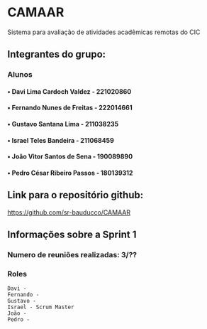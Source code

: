 # CAMAAR
Sistema para avaliação de atividades acadêmicas remotas do CIC

## Integrantes do grupo:

### Alunos 
#### • Davi Lima Cardoch Valdez - 221020860 
#### • Fernando Nunes de Freitas - 222014661 
#### • Gustavo Santana Lima - 211038235 
#### • Israel Teles Bandeira - 211068459 
#### • João Vitor Santos de Sena - 190089890 
#### • Pedro César Ribeiro Passos - 180139312

## Link para o repositório github:
https://github.com/sr-bauducco/CAMAAR


## Informações sobre a Sprint 1
### Numero de reuniões realizadas: 3/??
### Roles
    Davi - 
    Fernando - 
    Gustavo - 
    Israel - Scrum Master
    João - 
    Pedro - 